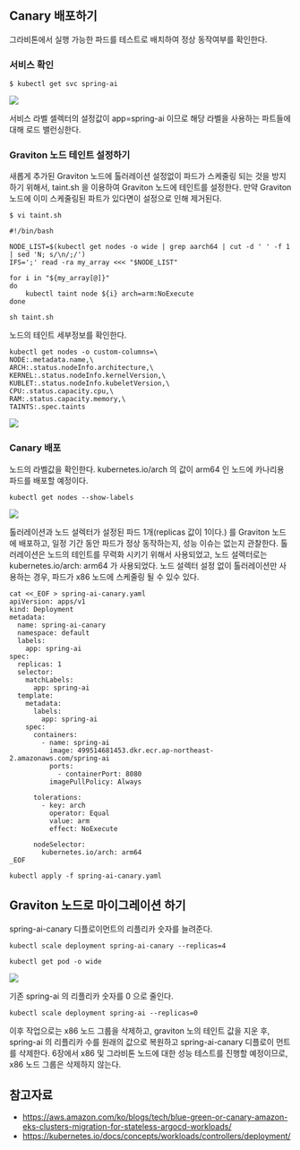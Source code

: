 ## Canary 배포하기 ##

그라비톤에서 실행 가능한 파드를 테스트로 배치하여 정상 동작여부를 확인한다. 

### 서비스 확인 ###

```
$ kubectl get svc spring-ai
```
![](https://github.com/gnosia93/eks-grv-mig/blob/main/tutorial/images/getsvc-1.png)

서비스 라벨 셀렉터의 설정값이 app=spring-ai 이므로 해당 라벨을 사용하는 파트들에 대해 로드 밸런싱한다. 

### Graviton 노드 테인트 설정하기 ###

새롭게 추가된 Graviton 노드에 톨러레이션 설정없이 파드가 스케줄링 되는 것을 방지하기 위해서, taint.sh 을 이용하여 Graviton 노드에 테인트를 설정한다. 만약 Graviton 노드에 이미 스케줄링된 파트가 있다면이 설정으로 인해 제거된다.
```
$ vi taint.sh
```
```
#!/bin/bash

NODE_LIST=$(kubectl get nodes -o wide | grep aarch64 | cut -d ' ' -f 1 | sed 'N; s/\n/;/')
IFS=';' read -ra my_array <<< "$NODE_LIST"

for i in "${my_array[@]}"
do
    kubectl taint node ${i} arch=arm:NoExecute	
done
```
```
sh taint.sh
```

노드의 테인트 세부정보를 확인한다. 
```
kubectl get nodes -o custom-columns=\
NODE:.metadata.name,\
ARCH:.status.nodeInfo.architecture,\
KERNEL:.status.nodeInfo.kernelVersion,\
KUBLET:.status.nodeInfo.kubeletVersion,\
CPU:.status.capacity.cpu,\
RAM:.status.capacity.memory,\
TAINTS:.spec.taints
```
![](https://github.com/gnosia93/eks-grv-mig/blob/main/tutorial/images/kubectl-getnode-3.png)



### Canary 배포 ###
노드의 라벨값을 확인한다. kubernetes.io/arch 의 값이 arm64 인 노드에 카나리용 파드를 배포할 예정이다.

```
kubectl get nodes --show-labels
```
![](https://github.com/gnosia93/eks-grv-mig/blob/main/tutorial/images/kubectl-getnode-4.png)

톨러레이션과 노드 설렉터가 설정된 파드 1개(replicas 값이 1이다.) 를 Graviton 노드에 배포하고, 일정 기간 동안 파드가 정상 동작하는지, 성능 이슈는 없는지 관찰한다.
톨러레이션은 노드의 테인트를 무력화 시키기 위해서 사용되었고, 노드 설렉터로는 kubernetes.io/arch: arm64 가 사용되었다. 
노드 설렉터 설정 없이 톨러레이션만 사용하는 경우, 파드가 x86 노드에 스케줄링 될 수 있수 있다.  
```
cat <<_EOF > spring-ai-canary.yaml
apiVersion: apps/v1
kind: Deployment
metadata:
  name: spring-ai-canary
  namespace: default
  labels:
    app: spring-ai
spec:
  replicas: 1
  selector:
    matchLabels:
      app: spring-ai
  template:
    metadata:
      labels:
        app: spring-ai
    spec:
      containers:
        - name: spring-ai
          image: 499514681453.dkr.ecr.ap-northeast-2.amazonaws.com/spring-ai
          ports:
            - containerPort: 8080
          imagePullPolicy: Always

      tolerations:
        - key: arch
          operator: Equal
          value: arm
          effect: NoExecute

      nodeSelector:
        kubernetes.io/arch: arm64
_EOF
```

```
kubectl apply -f spring-ai-canary.yaml
```

## Graviton 노드로 마이그레이션 하기 ##

spring-ai-canary 디플로이먼트의 리플리카 숫자를 늘려준다.
```
kubectl scale deployment spring-ai-canary --replicas=4
```
```
kubectl get pod -o wide
```
![](https://github.com/gnosia93/eks-grv-mig/blob/main/tutorial/images/getpod-2.png)

기존 spring-ai 의 리플리카 숫자를 0 으로 줄인다. 
```
kubectl scale deployment spring-ai --replicas=0
```
이후 작업으로는 x86 노드 그룹을 삭제하고, graviton 노의 테인트 값을 지운 후, spring-ai 의 리플리카 수를 원래의 값으로 복원하고 spring-ai-canary 디플로이 먼트를 삭제한다. 
6장에서 x86 및 그라비톤 노드에 대한 성능 테스트를 진행할 예정이므로, x86 노드 그룹은 삭제하지 않는다. 


## 참고자료 ##

* https://aws.amazon.com/ko/blogs/tech/blue-green-or-canary-amazon-eks-clusters-migration-for-stateless-argocd-workloads/
* https://kubernetes.io/docs/concepts/workloads/controllers/deployment/

